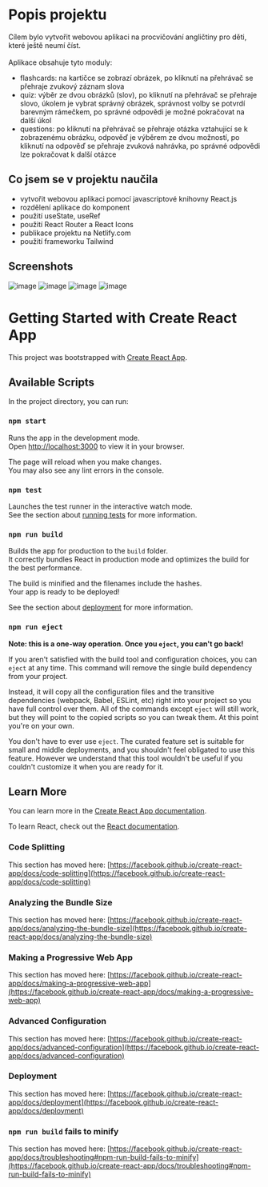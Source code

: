 # Popis projektu
Cílem bylo vytvořit webovou aplikaci na procvičování angličtiny pro děti, které ještě neumí číst.\
\
Aplikace obsahuje tyto moduly:
- flashcards: na kartičce se zobrazí obrázek, po kliknutí na přehrávač se přehraje zvukový záznam slova
- quiz: výběr ze dvou obrázků (slov), po kliknutí na přehrávač se přehraje slovo, úkolem je vybrat správný obrázek, správnost volby se potvrdí barevným rámečkem, po správné odpovědi je možné pokračovat na další úkol
- questions: po kliknutí na přehrávač se přehraje otázka vztahující se k zobrazenému obrázku, odpověď je výběrem ze dvou možností, po kliknutí na odpověď se přehraje zvuková nahrávka, po správné odpovědi lze pokračovat k další otázce

## Co jsem se v projektu naučila
- vytvořit webovou aplikaci pomocí javascriptové knihovny React.js
- rozdělení aplikace do komponent
- použití useState, useRef
- použití React Router a React Icons
- publikace projektu na Netlify.com
- použití frameworku Tailwind

## Screenshots

![image](https://github.com/RadkaPav/Anglictina-pro-predskolaky/assets/153281974/63c5ec00-5149-4185-abbb-15deb914ff53)
![image](https://github.com/RadkaPav/Anglictina-pro-predskolaky/assets/153281974/8ec56c00-82a6-4921-b233-7b15f500fe70)
![image](https://github.com/RadkaPav/Anglictina-pro-predskolaky/assets/153281974/3e0991d4-758b-4395-bdd4-9b09b7b0a053)
![image](https://github.com/RadkaPav/Anglictina-pro-predskolaky/assets/153281974/202dd377-d8c3-4d9f-86ab-0901640aeb3b)


# Getting Started with Create React App

This project was bootstrapped with [Create React App](https://github.com/facebook/create-react-app).

## Available Scripts

In the project directory, you can run:

### `npm start`

Runs the app in the development mode.\
Open [http://localhost:3000](http://localhost:3000) to view it in your browser.

The page will reload when you make changes.\
You may also see any lint errors in the console.

### `npm test`

Launches the test runner in the interactive watch mode.\
See the section about [running tests](https://facebook.github.io/create-react-app/docs/running-tests) for more information.

### `npm run build`

Builds the app for production to the `build` folder.\
It correctly bundles React in production mode and optimizes the build for the best performance.

The build is minified and the filenames include the hashes.\
Your app is ready to be deployed!

See the section about [deployment](https://facebook.github.io/create-react-app/docs/deployment) for more information.

### `npm run eject`

**Note: this is a one-way operation. Once you `eject`, you can't go back!**

If you aren't satisfied with the build tool and configuration choices, you can `eject` at any time. This command will remove the single build dependency from your project.

Instead, it will copy all the configuration files and the transitive dependencies (webpack, Babel, ESLint, etc) right into your project so you have full control over them. All of the commands except `eject` will still work, but they will point to the copied scripts so you can tweak them. At this point you're on your own.

You don't have to ever use `eject`. The curated feature set is suitable for small and middle deployments, and you shouldn't feel obligated to use this feature. However we understand that this tool wouldn't be useful if you couldn't customize it when you are ready for it.

## Learn More

You can learn more in the [Create React App documentation](https://facebook.github.io/create-react-app/docs/getting-started).

To learn React, check out the [React documentation](https://reactjs.org/).

### Code Splitting

This section has moved here: [https://facebook.github.io/create-react-app/docs/code-splitting](https://facebook.github.io/create-react-app/docs/code-splitting)

### Analyzing the Bundle Size

This section has moved here: [https://facebook.github.io/create-react-app/docs/analyzing-the-bundle-size](https://facebook.github.io/create-react-app/docs/analyzing-the-bundle-size)

### Making a Progressive Web App

This section has moved here: [https://facebook.github.io/create-react-app/docs/making-a-progressive-web-app](https://facebook.github.io/create-react-app/docs/making-a-progressive-web-app)

### Advanced Configuration

This section has moved here: [https://facebook.github.io/create-react-app/docs/advanced-configuration](https://facebook.github.io/create-react-app/docs/advanced-configuration)

### Deployment

This section has moved here: [https://facebook.github.io/create-react-app/docs/deployment](https://facebook.github.io/create-react-app/docs/deployment)

### `npm run build` fails to minify

This section has moved here: [https://facebook.github.io/create-react-app/docs/troubleshooting#npm-run-build-fails-to-minify](https://facebook.github.io/create-react-app/docs/troubleshooting#npm-run-build-fails-to-minify)
